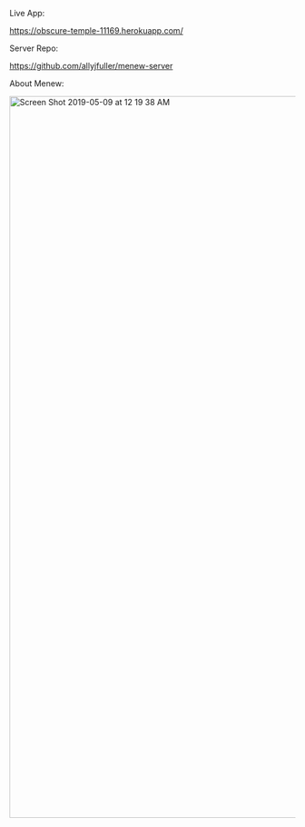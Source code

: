 Live App:

https://obscure-temple-11169.herokuapp.com/

Server Repo:

https://github.com/allyjfuller/menew-server

About Menew:

<img width="1272" alt="Screen Shot 2019-05-09 at 12 19 38 AM" src="https://user-images.githubusercontent.com/39098059/57427072-437f0b80-71f0-11e9-92a3-15dfc60b2bf1.png">
